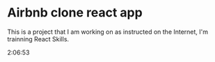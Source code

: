 # Airbnb clone react app

This is a project that I am working on as instructed on the Internet, I'm trainning React Skills.



2:06:53
